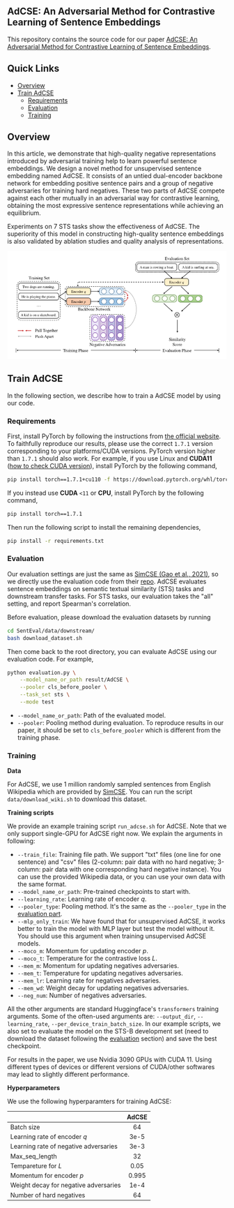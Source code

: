 ## AdCSE: An Adversarial Method for Contrastive Learning of Sentence Embeddings

This repository contains the source code for our paper [AdCSE: An Adversarial Method for Contrastive Learning of Sentence Embeddings](https://anonymous.4open.science/r/AdCSE-2B77).


## Quick Links

  - [Overview](#overview)
  - [Train AdCSE](#train-AdCSE)
    - [Requirements](#requirements)
    - [Evaluation](#evaluation)
    - [Training](#training)


## Overview

In this article, we demonstrate that high-quality negative representations introduced by adversarial training help to learn powerful sentence embeddings. We design a novel method for unsupervised sentence embedding named AdCSE. It consists of an untied dual-encoder backbone network for embedding positive sentence pairs and a group of negative adversaries for training hard negatives. These two parts of AdCSE compete against each other mutually in an adversarial way for contrastive learning, obtaining the most expressive sentence representations while achieving an equilibrium. 

Experiments on 7 STS tasks show the effectiveness of AdCSE. The superiority of this model in constructing high-quality sentence embeddings is also validated by ablation studies and quality analysis of representations.

![](figure/AdCSE_framework.png)


## Train AdCSE

In the following section, we describe how to train a AdCSE model by using our code.

### Requirements

First, install PyTorch by following the instructions from [the official website](https://pytorch.org). To faithfully reproduce our results, please use the correct `1.7.1` version corresponding to your platforms/CUDA versions. PyTorch version higher than `1.7.1` should also work. For example, if you use Linux and **CUDA11** ([how to check CUDA version](https://varhowto.com/check-cuda-version/)), install PyTorch by the following command,

```bash
pip install torch==1.7.1+cu110 -f https://download.pytorch.org/whl/torch_stable.html
```

If you instead use **CUDA** `<11` or **CPU**, install PyTorch by the following command,

```bash
pip install torch==1.7.1
```


Then run the following script to install the remaining dependencies,

```bash
pip install -r requirements.txt
```

### Evaluation
Our evaluation settings are just the same as [SimCSE (Gao et al., 2021)](https://arxiv.org/abs/2104.08821), so we directly use the evaluation code from their [repo](https://github.com/princeton-nlp/SimCSE). AdCSE evaluates sentence embeddings on semantic textual similarity (STS) tasks and downstream transfer tasks. For STS tasks, our evaluation takes the "all" setting, and report Spearman's correlation. 

Before evaluation, please download the evaluation datasets by running
```bash
cd SentEval/data/downstream/
bash download_dataset.sh
```

Then come back to the root directory, you can evaluate AdCSE using our evaluation code. For example,
```bash
python evaluation.py \
    --model_name_or_path result/AdCSE \
    --pooler cls_before_pooler \
    --task_set sts \
    --mode test
```
* `--model_name_or_path`: Path of the evaluated model. 
* `--pooler`: Pooling method during evaluation. To reproduce results in our paper, it should be set to `cls_before_pooler` which is different from the training phase.


### Training

**Data**

For AdCSE, we use 1 million randomly sampled sentences from English Wikipedia which are provided by [SimCSE](https://arxiv.org/abs/2104.08821). You can run the script `data/download_wiki.sh` to download this dataset.

**Training scripts**

We provide an example training script `run_adcse.sh` for AdCSE. Note that we only support single-GPU for AdCSE right now. 
We explain the arguments in following:
* `--train_file`: Training file path. We support "txt" files (one line for one sentence) and "csv" files (2-column: pair data with no hard negative; 3-column: pair data with one corresponding hard negative instance). You can use the provided Wikipedia data, or you can use your own data with the same format.
* `--model_name_or_path`: Pre-trained checkpoints to start with.
* `--learning_rate`: Learning rate of encoder $q$.
* `--pooler_type`: Pooling method. It's the same as the `--pooler_type` in the [evaluation part](#evaluation).
* `--mlp_only_train`: We have found that for unsupervised AdCSE, it works better to train the model with MLP layer but test the model without it. You should use this argument when training unsupervised AdCSE models.
* `--moco_m`: Momentum for updating encoder $p$.
* `--moco_t`: Temperature for the contrastive loss $L$.
* `--mem_m`: Momentum for updating negatives adversaries.
* `--mem_t`: Temperature for updating negatives adversaries.
* `--mem_lr`: Learning rate for negatives adversaries.
* `--mem_wd`: Weight decay for updating negatives adversaries.
* `--neg_num`: Number of negatives adversaries.

All the other arguments are standard Huggingface's `transformers` training arguments. Some of the often-used arguments are: `--output_dir`, `--learning_rate`, `--per_device_train_batch_size`. In our example scripts, we also set to evaluate the model on the STS-B development set (need to download the dataset following the [evaluation](#evaluation) section) and save the best checkpoint.

For results in the paper, we use Nvidia 3090 GPUs with CUDA 11. Using different types of devices or different versions of CUDA/other softwares may lead to slightly different performance.

**Hyperparameters**

We use the following hyperparamters for training AdCSE:

|               | AdCSE |
|:--------------|:-----------:|
| Batch size    | 64          |
| Learning rate of encoder $q$| 3e-5 |
| Learning rate of negative adversaries| 3e-3 |
| Max_seq_length| 32 |
| Tempareture for $L$ | 0.05 |
| Momentum for encoder $p$ | 0.995 |
| Weight decay for negative adversaries| 1e-4 |
| Number of hard negatives | 64 |
